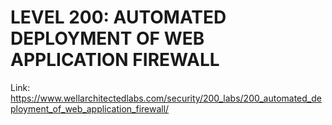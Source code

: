 # LEVEL 200: AUTOMATED DEPLOYMENT OF WEB APPLICATION FIREWALL

Link: https://www.wellarchitectedlabs.com/security/200_labs/200_automated_deployment_of_web_application_firewall/